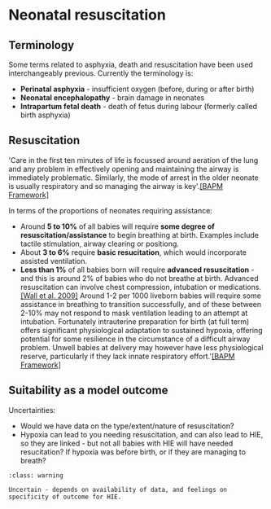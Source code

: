 # Neonatal resuscitation

## Terminology

Some terms related to asphyxia, death and resuscitation have been used interchangeably previous. Currently the terminology is:
* **Perinatal asphyxia** - insufficient oxygen (before, during or after birth)
* **Neonatal encephalopathy** - brain damage in neonates
* **Intrapartum fetal death** - death of fetus during labour (formerly called birth asphyxia)

## Resuscitation

'Care in the first ten minutes of life is focussed around aeration of the lung and any problem in effectively opening and maintaining the airway is immediately problematic. Similarly, the mode of arrest in the older neonate is usually respiratory and so managing the airway is key'.[[BAPM Framework]](https://kids.bwc.nhs.uk/wp-content/uploads/2022/05/DA_framework_final_October_2020.docx-2.pdf)


In terms of the proportions of neonates requiring assistance:
* Around **5 to 10%** of all babies will require **some degree of resuscitation/assistance** to begin breathing at birth. Examples include tactile stimulation, airway clearing or positiong.
* About **3 to 6%** require **basic resucitation**, which would incorporate assisted ventilation.
* **Less than 1%** of all babies born will require **advanced resuscitation** - and this is around 2% of babies who do not breathe at birth. Advanced resuscitation can involve chest compression, intubation or medications.[[Wall et al. 2009]](https://doi.org/10.1016%2Fj.ijgo.2009.07.013) Around 1-2 per 1000 liveborn babies will require some assistance in breathing to transition successfully, and of these between 2-10% may not respond to mask ventilation leading to an attempt at intubation. Fortunately intrauterine preparation for birth (at full term) offers significant physiological adaptation to sustained hypoxia, offering potential for some resilience in the circumstance of a difficult airway problem. Unwell babies at delivery may however have less physiological reserve, particularly if they lack innate respiratory effort.'[[BAPM Framework]](https://kids.bwc.nhs.uk/wp-content/uploads/2022/05/DA_framework_final_October_2020.docx-2.pdf)

## Suitability as a model outcome

Uncertainties:
* Would we have data on the type/extent/nature of resuscitation?
* Hypoxia can lead to you needing resuscitation, and can also lead to HIE, so they are linked - but not all babies with HIE will have needed resucitation? If hypoxia was before birth, or if they are managing to breath?

`````{admonition} Potentially suitable
:class: warning

Uncertain - depends on availability of data, and feelings on specificity of outcome for HIE.
`````